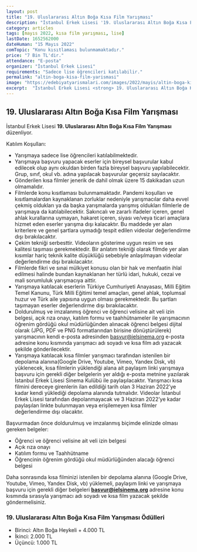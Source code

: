 ```yaml
---
layout: post
title: "19. Uluslararası Altın Boğa Kısa Film Yarışması"
description: "İstanbul Erkek Lisesi '19. Uluslararası Altın Boğa Kısa Film Yarışması' düzenliyor."
category: articles
tags: [mayıs 2022, kısa film yarışması, lise]
lastDate: 1652562000
dateHuman: "15 Mayıs 2022"
comTopic: "Konu kısıtlaması bulunmamaktadır."
price: "7 Bin TL'dir."
attendance: "E-posta"
organizer: "İstanbul Erkek Lisesi"
requirements: "Sadece lise öğrencileri katılabilir."
permalink: "altin-boga-kisa-film-yarismasi"
image: "https://edebiyatyarismalari.com/images/2022/mayis/altin-boga-kisa-film-yarismasi.jpg"
excerpt:  "İstanbul Erkek Lisesi <strong> 19. Uluslararası Altın Boğa Kısa Film Yarışması </strong> düzenliyor."
---
```


## 19. Uluslararası Altın Boğa Kısa Film Yarışması
İstanbul Erkek Lisesi **19. Uluslararası Altın Boğa Kısa Film Yarışması** düzenliyor.

Katılım Koşulları:
- Yarışmaya sadece lise öğrencileri katılabilmektedir.
- Yarışmaya başvuru yapacak eserler için bireysel başvurular kabul edilecek olup aynı okuldan birden fazla bireysel başvuru yapılabilecektir. Grup, sınıf, okul vb. adına yapılacak başvurular geçersiz sayılacaktır.
- Gönderilen kısa filmler jenerik de dahil olmak üzere 15 dakikadan uzun olmamalıdır.
- Filmlerde konu kısıtlaması bulunmamaktadır. Pandemi koşulları ve kısıtlamalardan kaynaklanan zorluklar nedeniyle yarışmacılar daha evvel çekmiş oldukları ya da başka yarışmalarda yarışmış oldukları filmlerle de yarışmaya da katılabilecektir. Sakıncalı ve zararlı ifadeler içeren, genel ahlak kurallarına uymayan, hakaret içeren, siyası ve/veya ticari amaçlara hizmet eden eserler yarışma dışı kalacaktır. Bu maddede yer alan kriterlere ve genel şartlara uymadığı tespit edilen videolar değerlendirme dışı bırakılacaktır.
- Çekim tekniği serbesttir. Videoların gösterime uygun resim ve ses kalitesi taşıması gerekmektedir. Bir anlatım tekniği olarak filmde yer alan kısımlar hariç teknik kalite düşüklüğü sebebiyle anlaşılmayan videolar değerlendirme dışı bırakılacaktır.
- Filmlerde fikri ve sınai mülkiyet konusu olan bir hak ve menfaatin ihlal edilmesi halinde bundan kaynaklanan her türlü idari, hukuki, cezai ve mali sorumluluk yarışmacıya aittir.
- Yarışmaya katılacak eserlerin Türkiye Cumhuriyeti Anayasası, Milli Eğitim Temel Kanunu, Türk Milli Eğitimi temel amaçları, genel ahlak, toplumsal huzur ve Türk aile yapısına uygun olması gerekmektedir. Bu şartları taşımayan eserler değerlendirme dışı bırakılacaktır.
- Doldurulmuş ve imzalanmış öğrenci ve öğrenci velisine ait veli izin belgesi, açık rıza onayı, katılım formu ve taahhütnameler ile yarışmacının öğrenim gördüğü okul müdürlüğünden alınacak öğrenci belgesi dijital olarak (JPG, PDF ve PNG formatlarından birisine dönüştürülerek) yarışmacının kendi e-posta adresinden basvur@ielsinema.org e-posta adresine konu kısmında yarışmacı adı soyadı ve kısa film adı yazacak şekilde gönderilecektir.
- Yarışmaya katılacak kısa filmler yarışmacı tarafından istenilen bir depolama alanına(Google Drive, Youtube, Vimeo, Yandex Disk, vb) yüklenecek, kısa filmlerin yüklendiği alana ait paylaşım linki yarışmaya başvuru için gerekli diğer belgelerin yer aldığı e-posta metnine yazılarak İstanbul Erkek Lisesi Sinema Kulübü ile paylaşılacaktır. Yarışmacı kısa filmini dereceye girenlerin ilan edildiği tarih olan 3 Haziran 2022’ye kadar kendi yüklediği depolama alanında tutmalıdır. Videolar İstanbul Erkek Lisesi tarafından depolanmayacak ve 3 Haziran 2022’ye kadar paylaşılan linkte bulunmayan veya erişilemeyen kısa filmler değerlendirme dışı olacaktır.

Başvurmadan önce doldurulmuş ve imzalanmış biçimde elinizde olması gereken belgeler:
- Öğrenci ve öğrenci velisine ait veli izin belgesi
- Açık rıza onayı
- Katılım formu ve Taahhütname
- Öğrencinin öğrenim gördüğü okul müdürlüğünden alacağı öğrenci belgesi

Daha sonrasında kısa filminizi istenilen bir depolama alanına (Google Drive, Youtube, Vimeo, Yandex Disk, vb) yüklemeli, paylaşım linki ve yarışmaya başvuru için gerekli diğer belgeleri **basvur@ielsinema.org** adresine konu kısmında sırasıyla yarışmacı adı soyadı ve kısa film yazacak şekilde göndermelisiniz.

### 19. Uluslararası Altın Boğa Kısa Film Yarışması Ödülleri
- Birinci: Altın Boğa Heykeli + 4.000 TL
- İkinci: 2.000 TL
- Üçüncü: 1.000 TL
